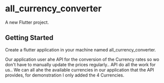 # all_currency_converter

A new Flutter project.

## Getting Started

Create a flutter application in your machine named all_currency_converter.

Our application user ahe API for the conversion of the Currency rates so wo don't have to manually update the prices regularly.. 
API do all the work for us..
We can all ahe the available currencies in our application that the API provides, for demonstration I only added the 4 Currencies.
